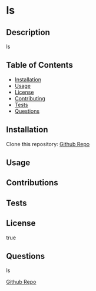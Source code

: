 # ls

  ## Description 

  ls

  ## Table of Contents

  * [Installation](#installation)
  * [Usage](#usage)
  * [License](#license)
  * [Contributing](#contributing)
  * [Tests](#tests)
  * [Questions](#questions)
  

  ## Installation
  Clone this repository: [Github Repo](https://github.com/ls/ls)

  


  ## Usage

  ## Contributions

  ## Tests

  ## License

  true


  ## Questions

  ls

  [Github Repo](https://github.com/ls)



